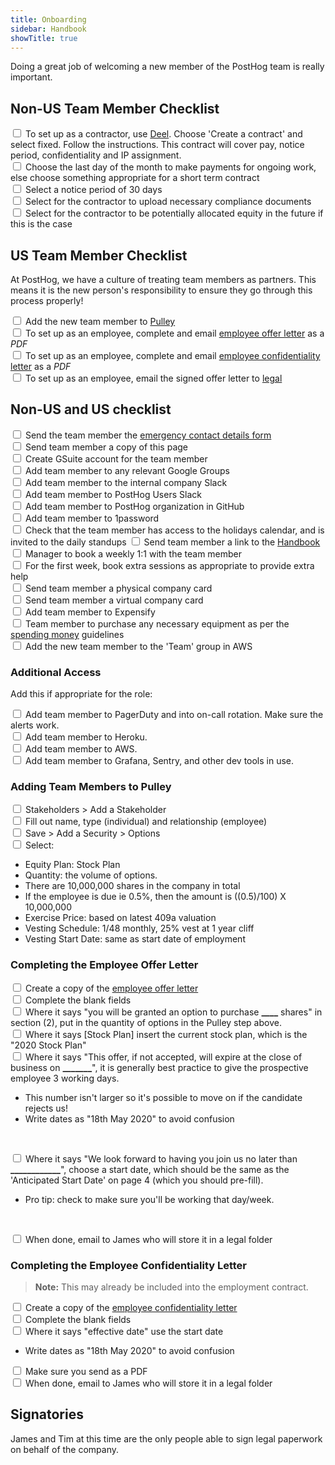```yaml
---
title: Onboarding
sidebar: Handbook
showTitle: true
---
```


Doing a great job of welcoming a new member of the PostHog team is really important.

## Non-US Team Member Checklist
<input type="checkbox"/> To set up as a contractor, use [Deel](https://letsdeel.com). Choose 'Create a contract' and select fixed. Follow the instructions. This contract will cover pay, notice period, confidentiality and IP assignment. <br>
<input type="checkbox"/> Choose the last day of the month to make payments for ongoing work, else choose something appropriate for a short term contract <br>
<input type="checkbox"/>  Select a notice period of 30 days <br>
<input type="checkbox"/>  Select for the contractor to upload necessary compliance documents <br>
<input type="checkbox"/>  Select for the contractor to be potentially allocated equity in the future if this is the case <br>

## US Team Member Checklist

At PostHog, we have a culture of treating team members as partners. This means it is the new person's responsibility to ensure they go through this process properly!

<input type="checkbox"/>  Add the new team member to [Pulley](https://pulley.com) <br>
<input type="checkbox"/>  To set up as an employee, complete and email [employee offer letter](https://drive.google.com/drive/u/0/folders/1vDgWksBtt5cg_BZVFV2eWrD56OmZpKTQ) as a *PDF* <br>
<input type="checkbox"/>  To set up as an employee, complete and email [employee confidentiality letter](https://drive.google.com/open?id=19yXodJzE8D2j-aCbNjexsCAGVF1lJfMZ) as a *PDF* <br>
<input type="checkbox"/>  To set up as an employee, email the signed offer letter to [legal](mailto:legal@posthog.com) <br>

## Non-US and US checklist

<input type="checkbox"/>  Send the team member the [emergency contact details form](https://docs.google.com/forms/d/e/1FAIpQLScsgTDFCwHN2hrOnv52hc4qK22SBDCmhWADV-Li-qfM9sJgag/viewform?usp=sf_link) <br>
<input type="checkbox"/>  Send team member a copy of this page <br>
<input type="checkbox"/>  Create GSuite account for the team member <br>
<input type="checkbox"/>  Add team member to any relevant Google Groups <br>
<input type="checkbox"/>  Add team member to the internal company Slack <br>
<input type="checkbox"/>  Add team member to PostHog Users Slack <br>
<input type="checkbox"/>  Add team member to PostHog organization in GitHub <br>
<input type="checkbox"/>  Add team member to 1password <br>
<input type="checkbox"/>  Check that the team member has access to the holidays calendar, and is invited to the daily standups
<input type="checkbox"/>  Send team member a link to the [Handbook](/handbook) <br>
<input type="checkbox"/>  Manager to book a weekly 1:1 with the team member <br>
<input type="checkbox"/>  For the first week, book extra sessions as appropriate to provide extra help <br>
<input type="checkbox"/>  Send team member a physical company card <br>
<input type="checkbox"/>  Send team member a virtual company card <br>
<input type="checkbox"/>  Add team member to Expensify <br>
<input type="checkbox"/>  Team member to purchase any necessary equipment as per the [spending money](/handbook/spending-money) guidelines <br>
<input type="checkbox"/>  Add the new team member to the 'Team' group in AWS <br>

### Additional Access

Add this if appropriate for the role:

<input type="checkbox"/>  Add team member to PagerDuty and into on-call rotation. Make sure the alerts work. <br>
<input type="checkbox"/>  Add team member to Heroku. <br>
<input type="checkbox"/>  Add team member to AWS. <br>
<input type="checkbox"/>  Add team member to Grafana, Sentry, and other dev tools in use. <br>




### Adding Team Members to Pulley

<input type="checkbox"/>  Stakeholders > Add a Stakeholder <br>
<input type="checkbox"/>  Fill out name, type (individual) and relationship (employee) <br>
<input type="checkbox"/>  Save > Add a Security > Options <br>
<input type="checkbox"/>  Select: <br>

* Equity Plan: Stock Plan
* Quantity: the volume of options.
* There are 10,000,000 shares in the company in total
* If the employee is due ie 0.5%, then the amount is ((0.5)/100) X 10,000,000 
* Exercise Price: based on latest 409a valuation
* Vesting Schedule: 1/48 monthly, 25% vest at 1 year cliff
* Vesting Start Date: same as start date of employment

### Completing the Employee Offer Letter

<span style="text-decoration: none !important">

<input type="checkbox"/>  Create a copy of the [employee offer letter](https://drive.google.com/drive/u/0/folders/1vDgWksBtt5cg_BZVFV2eWrD56OmZpKTQ) <br>
<input type="checkbox"/>  Complete the blank fields <br>
<input type="checkbox"/>  Where it says "you will be granted an option to purchase **____** shares" in section (2), put in the quantity of options in the Pulley step above. <br>
<input type="checkbox"/>  Where it says [Stock Plan] insert the current stock plan, which is the "2020 Stock Plan" <br>
<input type="checkbox"/>  Where it says "This offer, if not accepted, will expire at the close of business on **_______**", it is generally best practice to give the prospective employee 3 working days. <br>

* This number isn't larger so it's possible to move on if the candidate rejects us!
* Write dates as "18th May 2020" to avoid confusion 
<br>

<input type="checkbox"/>  Where it says "We look forward to having you join us no later than **____________**", choose a start date, which should be the same as the 'Anticipated Start Date' on page 4 (which you should pre-fill). <br>

* Pro tip: check to make sure you'll be working that day/week.
<br>

<input type="checkbox"/>  When done, email to James who will store it in a legal folder <br>

</span>

### Completing the Employee Confidentiality Letter

> **Note:** This may already be included into the employment contract.

<input type="checkbox"/>  Create a copy of the [employee confidentiality letter](https://drive.google.com/open?id=19yXodJzE8D2j-aCbNjexsCAGVF1lJfMZ) <br>
<input type="checkbox"/>  Complete the blank fields <br>
<input type="checkbox"/>  Where it says "effective date" use the start date <br>

* Write dates as "18th May 2020" to avoid confusion 

<input type="checkbox"/>  Make sure you send as a PDF <br>
<input type="checkbox"/>  When done, email to James who will store it in a legal folder <br>

## Signatories

James and Tim at this time are the only people able to sign legal paperwork on behalf of the company.
